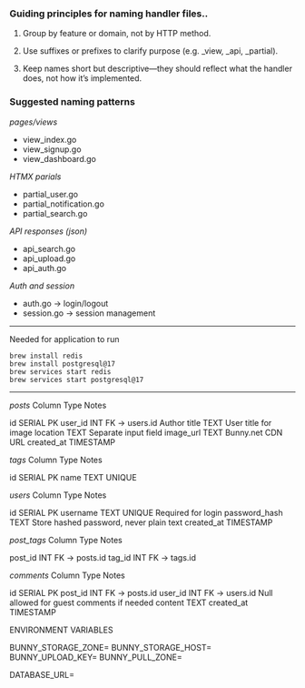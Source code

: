### Guiding principles for naming handler files..

1. Group by feature or domain, not by HTTP method.

2. Use suffixes or prefixes to clarify purpose (e.g. \_view, \_api, \_partial).

3. Keep names short but descriptive—they should reflect what the handler does, not how it’s implemented.

### Suggested naming patterns

_pages/views_

- view_index.go
- view_signup.go
- view_dashboard.go

_HTMX parials_

- partial_user.go
- partial_notification.go
- partial_search.go

_API responses (json)_

- api_search.go
- api_upload.go
- api_auth.go

_Auth and session_

- auth.go -> login/logout
- session.go -> session management

---

Needed for application to run

```
brew install redis
brew install postgresql@17
brew services start redis
brew services start postgresql@17
```

---

_posts_
Column Type Notes

id SERIAL PK
user_id INT FK → users.id Author
title TEXT User title for image
location TEXT Separate input field
image_url TEXT Bunny.net CDN URL
created_at TIMESTAMP

_tags_
Column Type Notes

id SERIAL PK
name TEXT UNIQUE

_users_
Column Type Notes

id SERIAL PK
username TEXT UNIQUE Required for login
password_hash TEXT Store hashed password, never plain text
created_at TIMESTAMP

_post_tags_
Column Type Notes

post_id INT FK → posts.id
tag_id INT FK → tags.id

_comments_
Column Type Notes

id SERIAL PK
post_id INT FK → posts.id
user_id INT FK → users.id Null allowed for guest comments if needed
content TEXT
created_at TIMESTAMP

ENVIRONMENT VARIABLES

BUNNY_STORAGE_ZONE=
BUNNY_STORAGE_HOST=
BUNNY_UPLOAD_KEY=
BUNNY_PULL_ZONE=

DATABASE_URL=
